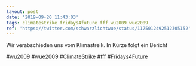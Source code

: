 ```yaml
---
layout: post
date: '2019-09-20 11:43:03'
tags: climatestrike fridays4future fff wu2009 wue2009
ref: 'https://twitter.com/schwarzlichtwue/status/1175012492512305152'
---
```

Wir verabschieden uns vom Klimastreik. In Kürze folgt ein Bericht

[#wu2009](/t/wu2009) [#wue2009](/t/wue2009) [#ClimateStrike](/t/climatestrike) [#fff](/t/fff) [#Fridays4Future](/t/fridays4future)